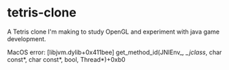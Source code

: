 # tetris-clone
A Tetris clone I'm making to study OpenGL and experiment with java game development.


MacOS error:  [libjvm.dylib+0x411bee]  get_method_id(JNIEnv_*, _jclass*, char const*, char const*, bool, Thread*)+0xb0
